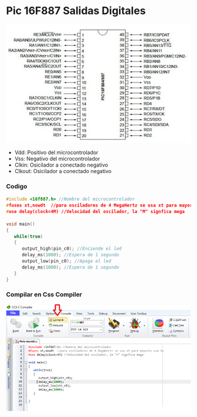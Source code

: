 # Pic 16F887 Salidas Digitales
<img src="https://github.com/IDiegoUlises/Pic-Hola-Mundo/blob/main/Images/16f887-Pic.png"  />

* Vdd: Positivo del microcontrolador 
* Vss: Negativo del microcontrolador
* Clkin: Osicilador a conectado negativo
* Clkout: Osicilador a conectado negativo


### Codigo
```c
#include <16f887.h> //Nombre del microcontrolador
#fuses xt,nowdt  //para osciladores de 4 MegaHertz se usa xt para mayores usa hs
#use delay(clock=4M) //Velocidad del oscilador, la "M" signfica mega

void main()
{
   while(true)
   {
      output_high(pin_c0); //Enciende el led
      delay_ms(1000); //Espera de 1 segundo
      output_low(pin_c0); //Apaga el led
      delay_ms(1000); //Espera de 1 segundo
   }
}

```

### Compilar en Css Compiler
<img src="https://github.com/IDiegoUlises/Pic-Hola-Mundo/blob/main/Images/Codigo-Imagen.png"  />
